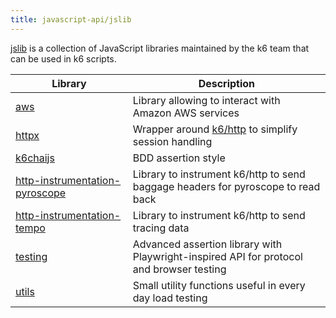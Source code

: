 ```yaml
---
title: javascript-api/jslib
---
```


[jslib](https://grafana.com/docs/k6/<K6_VERSION>/javascript-api/jslib) is a collection of JavaScript libraries maintained by the k6 team that can be used in k6 scripts.

| Library                                                                                                                        | Description                                                                                                            |
| ------------------------------------------------------------------------------------------------------------------------------ | ---------------------------------------------------------------------------------------------------------------------- |
| [aws](https://grafana.com/docs/k6/<K6_VERSION>/javascript-api/jslib/aws)                                                       | Library allowing to interact with Amazon AWS services                                                                  |
| [httpx](https://grafana.com/docs/k6/<K6_VERSION>/javascript-api/jslib/httpx)                                                   | Wrapper around [k6/http](https://grafana.com/docs/k6/<K6_VERSION>/javascript-api/#k6http) to simplify session handling |
| [k6chaijs](https://grafana.com/docs/k6/<K6_VERSION>/javascript-api/jslib/k6chaijs)                                             | BDD assertion style                                                                                                    |
| [http-instrumentation-pyroscope](https://grafana.com/docs/k6/<K6_VERSION>/javascript-api/jslib/http-instrumentation-pyroscope) | Library to instrument k6/http to send baggage headers for pyroscope to read back                                       |
| [http-instrumentation-tempo](https://grafana.com/docs/k6/<K6_VERSION>/javascript-api/jslib/http-instrumentation-tempo)         | Library to instrument k6/http to send tracing data                                                                     |
| [testing](https://grafana.com/docs/k6/<K6_VERSION>/javascript-api/jslib/testing)                                               | Advanced assertion library with Playwright-inspired API for protocol and browser testing                             |
| [utils](https://grafana.com/docs/k6/<K6_VERSION>/javascript-api/jslib/utils)                                                   | Small utility functions useful in every day load testing                                                               |
